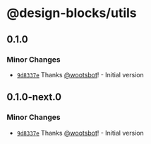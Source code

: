 # @design-blocks/utils

## 0.1.0

### Minor Changes

- [`9d8337e`](https://github.com/wootsbot/design-blocks/commit/9d8337eb210730ea01a56fd6b198276401e9de82) Thanks
  [@wootsbot](https://github.com/wootsbot)! - Initial version

## 0.1.0-next.0

### Minor Changes

- [`9d8337e`](https://github.com/wootsbot/design-blocks/commit/9d8337eb210730ea01a56fd6b198276401e9de82) Thanks
  [@wootsbot](https://github.com/wootsbot)! - Initial version
